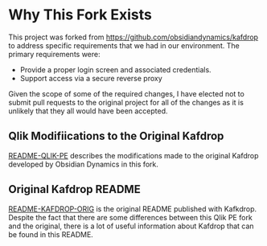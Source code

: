 # Why This Fork Exists

This project was forked from https://github.com/obsidiandynamics/kafdrop
to address specific requirements that we had in our environment.
The primary requirements were:

* Provide a proper login screen and associated credentials.
* Support access via a secure reverse proxy

Given the scope of some of the required changes, I have elected not
to submit pull requests to the original project for all of the changes
as it is unlikely that they all would have been accepted.

## Qlik Modifiications to the Original Kafdrop

[README-QLIK-PE](README-QLIK-PE.md) describes the modifications made to the original Kafdrop 
developed by Obsidian Dynamics in this fork.

## Original Kafdrop README

[README-KAFDROP-ORIG](README-KAFDROP-ORIG.md) is the original README published with Kafkdrop. 
Despite the fact that there are some differences between this Qlik PE fork and the original, 
there is a lot of useful information about Kafdrop that can be found in this README.


